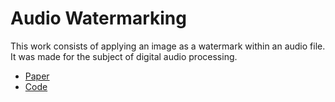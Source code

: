 <h1>Audio Watermarking</h1>
<p>This work consists of applying an image as a watermark within an audio file. It was made for the subject of digital audio processing.</p>
<ul>
<li><a href="https://github.com/mateogarcia99/UNTREF/blob/main/Audio%20watermarking/AudioWatermarking-Fazio%20-Garcia%20Iacovelli.pdf">Paper</a></li>
<li><a href="https://github.com/mateogarcia99/UNTREF/blob/main/Audio%20watermarking/AudioWatermarking-Fazio-%20Garcia%20Iacovelli.ipynb">Code</a></li>
</ul>
